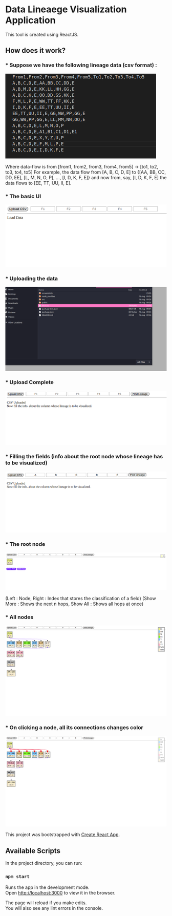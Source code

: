 # Data Lineaege Visualization Application

This tool is created using ReactJS.


## How does it work?

### * Suppose we have the following lineage data (csv format) :

![alt text](https://github.com/SuperThinking/Data_Lineage_Visualization-Application/blob/master/screenshots/im9.png)

Where data-flow is from \[from1, from2, from3, from4, from5] -> \[to1, to2, to3, to4, to5]
For example, the data flow from \[A, B, C, D, E] to {\[AA, BB, CC, DD, EE], \[L, M, N, O, P], ..., \[I, D, K, F, E]} and now from, say, \[I, D, K, F, E] the data flows to \[EE, TT, UU, II, E].


### * The basic UI

![alt text](https://github.com/SuperThinking/Data_Lineage_Visualization-Application/blob/master/screenshots/im1.png)


### * Uploading the data

![alt text](https://github.com/SuperThinking/Data_Lineage_Visualization-Application/blob/master/screenshots/im2.png)


### * Upload Complete

![alt text](https://github.com/SuperThinking/Data_Lineage_Visualization-Application/blob/master/screenshots/im3.png)


### * Filling the fields (info about the root node whose lineage has to be visualized)

![alt text](https://github.com/SuperThinking/Data_Lineage_Visualization-Application/blob/master/screenshots/im4.png)


### * The root node

![alt text](https://github.com/SuperThinking/Data_Lineage_Visualization-Application/blob/master/screenshots/im5.png)

(Left : Node, Right : Index that stores the classification of a field)
(Show More : Shows the next n hops, Show All : Shows all hops at once)


### * All nodes

![alt text](https://github.com/SuperThinking/Data_Lineage_Visualization-Application/blob/master/screenshots/im7.png)


### * On clicking a node, all its connections changes color

![alt text](https://github.com/SuperThinking/Data_Lineage_Visualization-Application/blob/master/screenshots/im8.png)




This project was bootstrapped with [Create React App](https://github.com/facebook/create-react-app).

## Available Scripts

In the project directory, you can run:

### `npm start`

Runs the app in the development mode.<br>
Open [http://localhost:3000](http://localhost:3000) to view it in the browser.

The page will reload if you make edits.<br>
You will also see any lint errors in the console.
